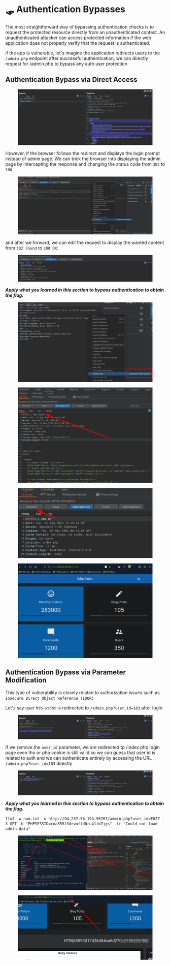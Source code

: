 # 🛷 Authentication Bypasses

The most straightforward way of bypassing authentication checks is to request the protected resource directly from an unauthenticated context. An unauthenticated attacker can access protected information if the web application does not properly verify that the request is authenticated.

if the app is vulnerable, let's imagine the application redirects users to the `/admin.php` endpoint after successful authentication, we can directly request for /admin.php to bypass any auth user protection

## Authentication Bypass via Direct Access

<figure><img src="../../../.gitbook/assets/image (6) (1) (1) (1) (1) (1) (1).png" alt=""><figcaption></figcaption></figure>

However, if  the browser follows the redirect and displays the login prompt instead of admin page. We can trick the browser into displaying the admin page by intercepting the response and changing the status code from `302` to `200`

<figure><img src="../../../.gitbook/assets/image (7) (1) (1) (1) (1) (1).png" alt=""><figcaption></figcaption></figure>

and after we forward, we can edit the request to display the wanted content from `302 Found` to `200 OK`:

<figure><img src="../../../.gitbook/assets/image (8) (1) (1) (1) (1) (1).png" alt=""><figcaption></figcaption></figure>

_**Apply what you learned in this section to bypass authentication to obtain the flag.**_

<figure><img src="../../../.gitbook/assets/image (9) (1) (1) (1) (1) (1).png" alt=""><figcaption></figcaption></figure>

<figure><img src="../../../.gitbook/assets/image (10) (1) (1) (1) (1) (1).png" alt=""><figcaption></figcaption></figure>

<figure><img src="../../../.gitbook/assets/image (11) (1) (1) (1) (1) (1).png" alt=""><figcaption></figcaption></figure>

<figure><img src="../../../.gitbook/assets/image (12) (1) (1) (1) (2).png" alt=""><figcaption></figcaption></figure>

## Authentication Bypass via Parameter Modification

This type of vulnerability is closely related to authorization issues such as `Insecure Direct Object Reference (IDOR)`

Let's say  user `htb-stdnt` is redirected to `/admin.php?user_id=183` after login

<figure><img src="../../../.gitbook/assets/image (13) (1) (1).png" alt=""><figcaption></figcaption></figure>

If we remove the `user_id` parameter, we are redirected tp /index.php login page even tho or php cookie is still valid so we can guess that user id is related to auth and we can authenticate entirely by accessing the URL `/admin.php?user_id=183` directly

<figure><img src="../../../.gitbook/assets/image (14) (1) (1).png" alt=""><figcaption></figcaption></figure>

_**Apply what you learned in this section to bypass authentication to obtain the flag.**_

```
ffuf -w num.txt -u http://94.237.56.194:56707/admin.php?user_id=FUZZ -X GET -b "PHPSESSID=roa555l3drvufld0ru41ib7jgs" -fr "Could not load admin data"
```

<figure><img src="../../../.gitbook/assets/image (15) (1).png" alt=""><figcaption></figcaption></figure>

<figure><img src="../../../.gitbook/assets/image (16) (3).png" alt=""><figcaption></figcaption></figure>
